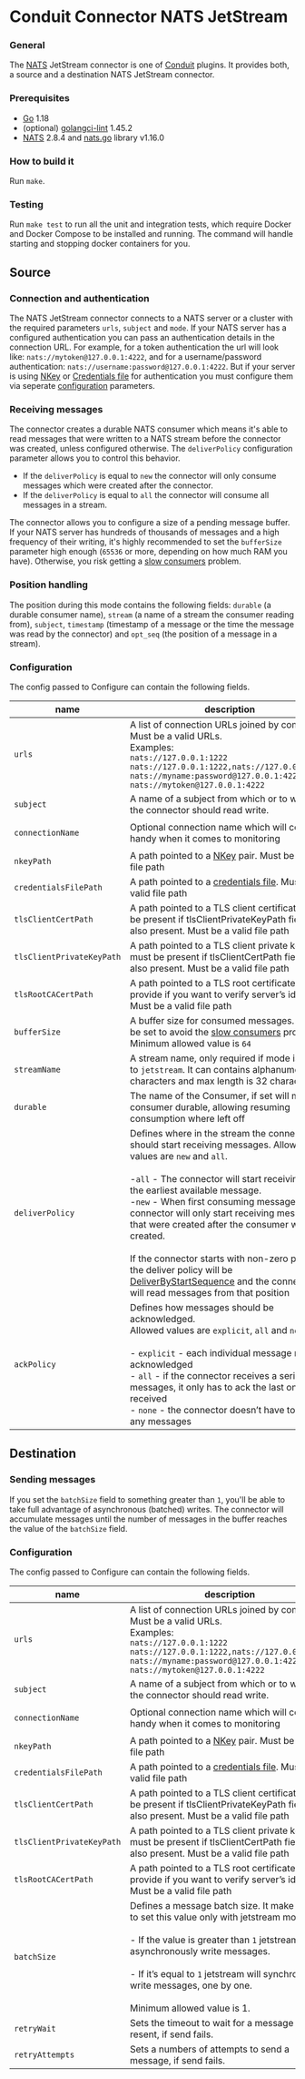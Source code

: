 # Conduit Connector NATS JetStream

### General

The [NATS](https://nats.io/) JetStream connector is one of [Conduit](https://github.com/ConduitIO/conduit) plugins. It provides both, a source and a destination NATS JetStream connector.

### Prerequisites

- [Go](https://go.dev/) 1.18
- (optional) [golangci-lint](https://github.com/golangci/golangci-lint) 1.45.2
- [NATS](https://nats.io/download/) 2.8.4 and [nats.go](https://github.com/nats-io/nats.go) library v1.16.0

### How to build it

Run `make`.

### Testing

Run `make test` to run all the unit and integration tests, which require Docker and Docker Compose to be installed and running. The command will handle starting and stopping docker containers for you.

## Source

### Connection and authentication

The NATS JetStream connector connects to a NATS server or a cluster with the required parameters `urls`, `subject` and `mode`. If your NATS server has a configured authentication you can pass an authentication details in the connection URL. For example, for a token authentication the url will look like: `nats://mytoken@127.0.0.1:4222`, and for a username/password authentication: `nats://username:password@127.0.0.1:4222`. But if your server is using [NKey](https://docs.nats.io/using-nats/developer/connecting/nkey) or [Credentials file](https://docs.nats.io/using-nats/developer/connecting/creds) for authentication you must configure them via seperate [configuration](#configuration) parameters.

### Receiving messages

The connector creates a durable NATS consumer which means it's able to read messages that were written to a NATS stream before the connector was created, unless configured otherwise. The `deliverPolicy` configuration parameter allows you to control this behavior.

- If the `deliverPolicy` is equal to `new` the connector will only consume messages which were created after the connector.
- If the `deliverPolicy` is equal to `all` the connector will consume all messages in a stream.

The connector allows you to configure a size of a pending message buffer. If your NATS server has hundreds of thousands of messages and a high frequency of their writing, it's highly recommended to set the `bufferSize` parameter high enough (`65536` or more, depending on how much RAM you have). Otherwise, you risk getting a [slow consumers](https://docs.nats.io/running-a-nats-service/nats_admin/slow_consumers) problem.

### Position handling

The position during this mode contains the following fields: `durable` (a durable consumer name), `stream` (a name of a stream the consumer reading from), `subject`, `timestamp` (timestamp of a message or the time the message was read by the connector) and `opt_seq` (the position of a message in a stream).

### Configuration

The config passed to Configure can contain the following fields.

| name                      | description                                                                                                                                                                                                                                                                                                                                                                                                                                                                                                                                                                                                      | required | default                            |
| ------------------------- | ---------------------------------------------------------------------------------------------------------------------------------------------------------------------------------------------------------------------------------------------------------------------------------------------------------------------------------------------------------------------------------------------------------------------------------------------------------------------------------------------------------------------------------------------------------------------------------------------------------------- | -------- | ---------------------------------- |
| `urls`                    | A list of connection URLs joined by comma. Must be a valid URLs.<br />Examples:<br />`nats://127.0.0.1:1222`<br />`nats://127.0.0.1:1222,nats://127.0.0.1:1223`<br />`nats://myname:password@127.0.0.1:4222`<br />`nats://mytoken@127.0.0.1:4222`                                                                                                                                                                                                                                                                                                                                                                | **true** |                                    |
| `subject`                 | A name of a subject from which or to which the connector should read write.                                                                                                                                                                                                                                                                                                                                                                                                                                                                                                                                      | **true** |                                    |
| `connectionName`          | Optional connection name which will come in handy when it comes to monitoring                                                                                                                                                                                                                                                                                                                                                                                                                                                                                                                                    | false    | `conduit-connection-<random_uuid>` |
| `nkeyPath`                | A path pointed to a [NKey](https://docs.nats.io/using-nats/developer/connecting/nkey) pair. Must be a valid file path                                                                                                                                                                                                                                                                                                                                                                                                                                                                                            | false    |                                    |
| `credentialsFilePath`     | A path pointed to a [credentials file](https://docs.nats.io/using-nats/developer/connecting/creds). Must be a valid file path                                                                                                                                                                                                                                                                                                                                                                                                                                                                                    | false    |                                    |
| `tlsClientCertPath`       | A path pointed to a TLS client certificate, must be present if tlsClientPrivateKeyPath field is also present. Must be a valid file path                                                                                                                                                                                                                                                                                                                                                                                                                                                                          | false    |                                    |
| `tlsClientPrivateKeyPath` | A path pointed to a TLS client private key, must be present if tlsClientCertPath field is also present. Must be a valid file path                                                                                                                                                                                                                                                                                                                                                                                                                                                                                | false    |                                    |
| `tlsRootCACertPath`       | A path pointed to a TLS root certificate, provide if you want to verify server’s identity. Must be a valid file path                                                                                                                                                                                                                                                                                                                                                                                                                                                                                             | false    |                                    |
| `bufferSize`              | A buffer size for consumed messages. It must be set to avoid the [slow consumers](https://docs.nats.io/running-a-nats-service/nats_admin/slow_consumers) problem. Minimum allowed value is `64`                                                                                                                                                                                                                                                                                                                                                                                                                  | false    | `1024`                             |
| `streamName`              | A stream name, only required if mode is equal to `jetstream`. It can contains alphanumeric characters and max length is 32 characters                                                                                                                                                                                                                                                                                                                                                                                                                                                                            | false    |                                    |
| `durable`                 | The name of the Consumer, if set will make a consumer durable, allowing resuming consumption where left off                                                                                                                                                                                                                                                                                                                                                                                                                                                                                                      | false    | `conduit-<random_uuid>`            |
| `deliverPolicy`           | Defines where in the stream the connector should start receiving messages. Allowed values are `new` and `all`.<br /><br />-`all` - The connector will start receiving from the earliest available message.<br />-`new` - When first consuming messages, the connector will only start receiving messages that were created after the consumer was created.<br /><br />If the connector starts with non-zero position, the deliver policy will be [DeliverByStartSequence](https://docs.nats.io/nats-concepts/jetstream/consumers#deliverbystartsequence) and the connector will read messages from that position | false    | `all`                              |
| `ackPolicy`               | Defines how messages should be acknowledged.<br />Allowed values are `explicit`, `all` and `none`<br /><br />- `explicit` - each individual message must be acknowledged<br />- `all` - if the connector receives a series of messages, it only has to ack the last one it received<br />- `none` - the connector doesn’t have to ack any messages                                                                                                                                                                                                                                                               | false    | `explicit`                         |

## Destination

### Sending messages

If you set the `batchSize` field to something greater than `1`, you'll be able to take full advantage of asynchronous (batched) writes. The connector will accumulate messages until the number of messages in the buffer reaches the value of the `batchSize` field.

### Configuration

The config passed to Configure can contain the following fields.

| name                      | description                                                                                                                                                                                                                                                                                                                                                                                        | required | default                            |
| ------------------------- | -------------------------------------------------------------------------------------------------------------------------------------------------------------------------------------------------------------------------------------------------------------------------------------------------------------------------------------------------------------------------------------------------- | -------- | ---------------------------------- |
| `urls`                    | A list of connection URLs joined by comma. Must be a valid URLs.<br />Examples:<br />`nats://127.0.0.1:1222`<br />`nats://127.0.0.1:1222,nats://127.0.0.1:1223`<br />`nats://myname:password@127.0.0.1:4222`<br />`nats://mytoken@127.0.0.1:4222`                                                                                                                                                  | **true** |                                    |
| `subject`                 | A name of a subject from which or to which the connector should read write.                                                                                                                                                                                                                                                                                                                        | **true** |                                    |
| `connectionName`          | Optional connection name which will come in handy when it comes to monitoring                                                                                                                                                                                                                                                                                                                      | false    | `conduit-connection-<random_uuid>` |
| `nkeyPath`                | A path pointed to a [NKey](https://docs.nats.io/using-nats/developer/connecting/nkey) pair. Must be a valid file path                                                                                                                                                                                                                                                                              | false    |                                    |
| `credentialsFilePath`     | A path pointed to a [credentials file](https://docs.nats.io/using-nats/developer/connecting/creds). Must be a valid file path                                                                                                                                                                                                                                                                      | false    |                                    |
| `tlsClientCertPath`       | A path pointed to a TLS client certificate, must be present if tlsClientPrivateKeyPath field is also present. Must be a valid file path                                                                                                                                                                                                                                                            | false    |                                    |
| `tlsClientPrivateKeyPath` | A path pointed to a TLS client private key, must be present if tlsClientCertPath field is also present. Must be a valid file path                                                                                                                                                                                                                                                                  | false    |                                    |
| `tlsRootCACertPath`       | A path pointed to a TLS root certificate, provide if you want to verify server’s identity. Must be a valid file path                                                                                                                                                                                                                                                                               | false    |                                    |
| `batchSize`               | Defines a message batch size. It make sense to set this value only with jetstream mode.<br /><br />- If the value is greater than `1` jetstream will asynchronously write messages.<br /><br />- If it’s equal to `1` jetstream will synchronously write messages, one by one.<br /><br />Minimum allowed value is 1. | false    | `1`                                |
| `retryWait`               | Sets the timeout to wait for a message to be resent, if send fails.                                                                                                                                                                                                                                                                                                                                | false    | `5s`                               |
| `retryAttempts`           | Sets a numbers of attempts to send a message, if send fails.                                                                                                                                                                                                                                                                                                                                       | false    | `3`                                |
